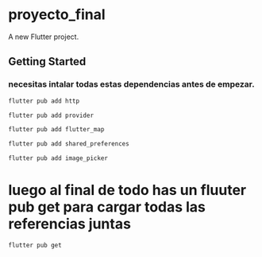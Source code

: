 # proyecto_final

A new Flutter project.

## Getting Started

### necesitas intalar todas estas dependencias antes de empezar.

```bash
flutter pub add http
```

```bash
flutter pub add provider
```

```bash
flutter pub add flutter_map
```

```bash
flutter pub add shared_preferences
```

```bash
flutter pub add image_picker
```

# luego al final de todo has un fluuter pub get para cargar todas las referencias juntas

```bash
flutter pub get
```
